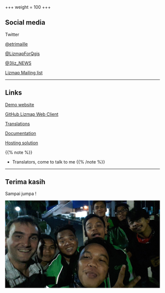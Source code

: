 +++
weight = 100
+++

## Social media

Twitter

[@etrimaille](https://twitter.com/etrimaille)

[@LizmapForQgis](https://twitter.com/LizmapForQgis)

[@3liz_NEWS](https://twitter.com/3LIZ_news)

[Lizmap Mailing list](https://lists.osgeo.org/mailman/listinfo/lizmap)

---

## Links

[Demo website](https://demo.lizmap.com)

[GitHub Lizmap Web Client](https://github.com/3liz/lizmap-web-client/)

[Translations](https://www.transifex.com/3liz-1/lizmap-locales/dashboard/)

[Documentation](https://docs.lizmap.com/next/en/)

[Hosting solution](https://lizmap.com)

{{% note %}}
- Translators, come to talk to me
{{% /note %}}

---

## Terima kasih

Sampai jumpa !

![Grab](/grab.jpg)
